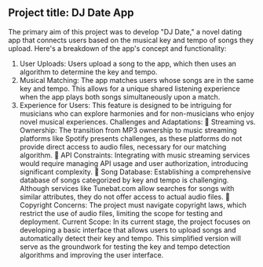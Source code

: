 ## Project title: DJ Date App
The primary aim of this project was to develop "DJ Date," a novel dating app that connects users based 
on the musical key and tempo of songs they upload. Here's a breakdown of the app's concept and 
functionality:
1. User Uploads: Users upload a song to the app, which then uses an algorithm to determine the 
key and tempo.
2. Musical Matching: The app matches users whose songs are in the same key and tempo. This 
allows for a unique shared listening experience when the app plays both songs simultaneously 
upon a match.
3. Experience for Users: This feature is designed to be intriguing for musicians who can explore 
harmonies and for non-musicians who enjoy novel musical experiences.
Challenges and Adaptations:
 Streaming vs. Ownership: The transition from MP3 ownership to music streaming platforms like 
Spotify presents challenges, as these platforms do not provide direct access to audio files, 
necessary for our matching algorithm.
 API Constraints: Integrating with music streaming services would require managing API usage 
and user authorization, introducing significant complexity.
 Song Database: Establishing a comprehensive database of songs categorized by key and tempo 
is challenging. Although services like Tunebat.com allow searches for songs with similar 
attributes, they do not offer access to actual audio files.
 Copyright Concerns: The project must navigate copyright laws, which restrict the use of audio 
files, limiting the scope for testing and deployment.
Current Scope:
In its current stage, the project focuses on developing a basic interface that allows users to upload songs 
and automatically detect their key and tempo. This simplified version will serve as the groundwork for 
testing the key and tempo detection algorithms and improving the user interface.
